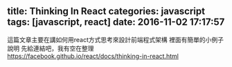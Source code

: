 title: Thinking In React
categories: javascript
tags: [javascript, react]
date: 2016-11-02 17:17:57
---

這篇文章主要在講如何用react方式思考來設計前端程式架構
裡面有簡單的小例子說明
先給連結吧，我有空在整理
https://facebook.github.io/react/docs/thinking-in-react.html
